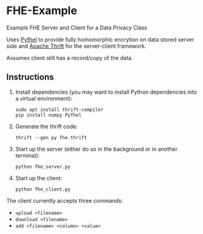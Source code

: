 # FHE-Example

Example FHE Server and Client for a Data Privacy Class

Uses [Pyfhel](https://github.com/ibarrond/Pyfhel/tree/master) to provide fully homomorphic encrytion on data stored server side and [Apache Thrift](https://thrift.apache.org/) for the server-client framework.

Assumes client still has a record/copy of the data.

## Instructions

1. Install dependencies (you may want to install Python dependencies into a virtual environment):  
   ```
   sudo apt install thrift-compiler
   pip install numpy Pyfhel
   ```
2. Generate the thrift code:
   ```
   thrift --gen py fhe.thrift
   ```
3. Start up the server (either do so in the background or in another terminal):
   ```
   python fhe_server.py
   ```
4. Start up the client:
   ```
   python fhe_client.py
   ```

The client currently accepts three commands:
- `upload <filename>`
- `download <filename>`
- `add <filename> <column> <value>`
